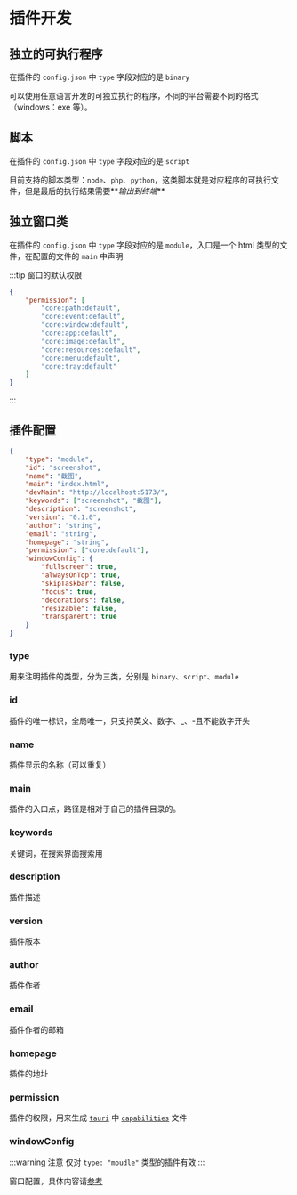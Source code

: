 # 插件开发

## 独立的可执行程序

在插件的 `config.json` 中 `type` 字段对应的是 `binary`

可以使用任意语言开发的可独立执行的程序，不同的平台需要不同的格式（windows：exe 等）。

## 脚本

在插件的 `config.json` 中 `type` 字段对应的是 `script`

目前支持的脚本类型：`node`、`php`、`python`，这类脚本就是对应程序的可执行文件，但是最后的执行结果需要**_输出到终端_**

## 独立窗口类

在插件的 `config.json` 中 `type` 字段对应的是 `module`，入口是一个 html 类型的文件，在配置的文件的 `main` 中声明

:::tip 窗口的默认权限

```json
{
    "permission": [
        "core:path:default", 
        "core:event:default", 
        "core:window:default", 
        "core:app:default", 
        "core:image:default", 
        "core:resources:default", 
        "core:menu:default", 
        "core:tray:default"
    ]
}
```

:::

## 插件配置

```json
{
    "type": "module",
    "id": "screenshot",
    "name": "截图",
    "main": "index.html",
    "devMain": "http://localhost:5173/",
    "keywords": ["screenshot", "截图"],
    "description": "screenshot",
    "version": "0.1.0",
    "author": "string",
    "email": "string",
    "homepage": "string",
    "permission": ["core:default"],
    "windowConfig": {
        "fullscreen": true,
        "alwaysOnTop": true,
        "skipTaskbar": false,
        "focus": true,
        "decorations": false,
        "resizable": false,
        "transparent": true
    }
}
```

### type

用来注明插件的类型，分为三类，分别是 `binary`、`script`、`module`

### id

插件的唯一标识，全局唯一，只支持英文、数字、_、-且不能数字开头

### name

插件显示的名称（可以重复）

### main

插件的入口点，路径是相对于自己的插件目录的。

### keywords

关键词，在搜索界面搜索用

### description

插件描述

### version

插件版本

### author

插件作者

### email

插件作者的邮箱

### homepage

插件的地址

### permission

插件的权限，用来生成 [`tauri`](https://beta.tauri.app/start/) 中 [`capabilities`](<https://beta.tauri.app/security/capabilities/>) 文件

### windowConfig

:::warning 注意
仅对 `type: "moudle"` 类型的插件有效
:::

窗口配置，具体内容请[参考](https://beta.tauri.app/reference/config/#windowconfig)
